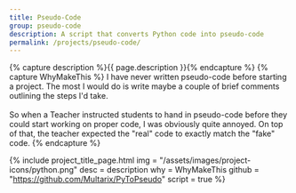 ```yaml
---
title: Pseudo-Code
group: pseudo-code
description: A script that converts Python code into pseudo-code
permalink: /projects/pseudo-code/
---
```


{% capture description %}{{ page.description }}{% endcapture %}
{% capture WhyMakeThis %}
I have never written pseudo-code before starting a project. The most I would do is write maybe a couple of brief comments outlining the steps I'd take.<br>
<br>
So when a Teacher instructed students to hand in pseudo-code before they could start working on proper code, I was obviously quite annoyed. On top of that, the teacher expected the "real" code to exactly match the "fake" code.
{% endcapture %}


{% include project_title_page.html
	img			= "/assets/images/project-icons/python.png"
	desc		= description
	why			= WhyMakeThis
	github		= "https://github.com/Multarix/PyToPseudo"
	script		= true
%}